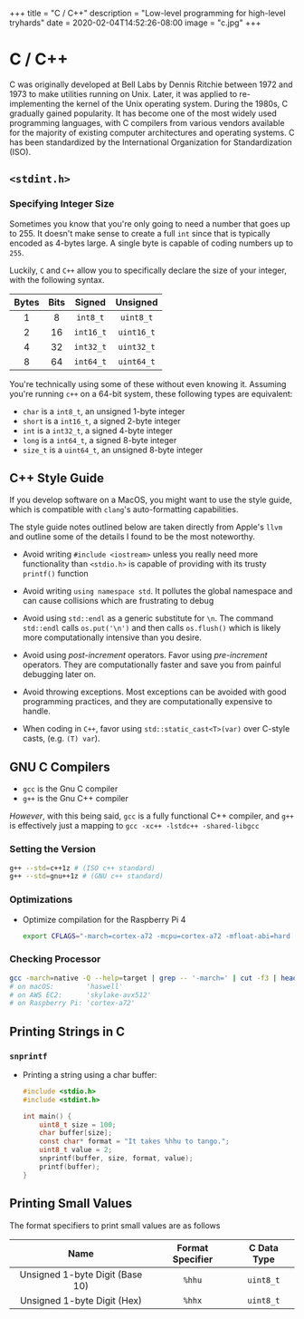 +++
title = "C / C++"
description = "Low-level programming for high-level tryhards"
date = 2020-02-04T14:52:26-08:00
image = "c.jpg"
+++

# C / C++

C was originally developed at Bell Labs by Dennis Ritchie between 1972 and 1973 to make utilities running on Unix. Later, it was applied to re-implementing the kernel of the Unix operating system. During the 1980s, C gradually gained popularity. It has become one of the most widely used programming languages, with C compilers from various vendors available for the majority of existing computer architectures and operating systems. C has been standardized by the International Organization for Standardization (ISO).

## `<stdint.h>`

### Specifying Integer Size

Sometimes you know that you're only going to need a number that goes up to 255. It doesn't make sense to create a full `int` since that is typically encoded as 4-bytes large. A single byte is capable of coding numbers up to `255`.

Luckily, `C` and `C++` allow you to specifically declare the size of your integer, with the following syntax.

|Bytes|Bits|Signed|Unsigned|
|:---:|:---:|:---:|:---:|
|1|8|`int8_t`|`uint8_t`|
|2|16|`int16_t`|`uint16_t`|
|4|32|`int32_t`|`uint32_t`|
|8|64|`int64_t`|`uint64_t`|

You're technically using some of these without even knowing it. Assuming you're running `c++` on a 64-bit system, these following types are equivalent:

* `char` is a `int8_t`, an unsigned 1-byte integer
* `short` is a `int16_t`, a signed 2-byte integer
* `int` is a `int32_t`, a signed 4-byte integer
* `long` is a `int64_t`, a signed 8-byte integer
* `size_t` is a `uint64_t`, an unsigned 8-byte integer

## C++ Style Guide

If you develop software on a MacOS, you might want to use the style guide, which is compatible with `clang`'s auto-formatting capabilities.

The style guide notes outlined below are taken directly from Apple's `llvm` and outline some of the details I found to be the most noteworthy.

* Avoid writing `#include <iostream>` unless you really need more functionality than `<stdio.h>` is capable of providing with its trusty `printf()` function

* Avoid writing `using namespace std`. It pollutes the global namespace and can cause collisions which are frustrating to debug

* Avoid using `std::endl` as a generic substitute for `\n`. The command `std::endl` calls `os.put('\n')` and then calls `os.flush()` which is likely more computationally intensive than you desire.

* Avoid using *post-increment* operators. Favor using *pre-increment* operators. They are computationally faster and save you from painful debugging later on.

* Avoid throwing exceptions. Most exceptions can be avoided with good programming practices, and they are computationally expensive to handle.

* When coding in `C++`, favor using `std::static_cast<T>(var)` over C-style casts, (e.g. `(T) var`).


## GNU C Compilers

* `gcc` is the Gnu C compiler
* `g++` is the Gnu C++ compiler

*However*, with this being said, `gcc` is a fully functional C++ compiler, and `g++` is effectively just a mapping to `gcc -xc++ -lstdc++ -shared-libgcc`


### Setting the Version

```sh
g++ --std=c++1z # (ISO c++ standard)
g++ --std=gnu++1z # (GNU c++ standard)
```

### Optimizations

* Optimize compilation for the Raspberry Pi 4

  ```sh
  export CFLAGS="-march=cortex-a72 -mcpu=cortex-a72 -mfloat-abi=hard -mfpu=neon-fp-armv8 -mneon-for-64bits"
  ```

### Checking Processor

  ```sh
  gcc -march=native -Q --help=target | grep -- '-march=' | cut -f3 | head -n 1
  # on macOS:        'haswell'
  # on AWS EC2:      'skylake-avx512'
  # on Raspberry Pi: 'cortex-a72'
  ```

## Printing Strings in C

### `snprintf`

* Printing a string using a char buffer:

  ```c
  #include <stdio.h>
  #include <stdint.h>

  int main() {
      uint8_t size = 100;
      char buffer[size];
      const char* format = "It takes %hhu to tango.";
      uint8_t value = 2;
      snprintf(buffer, size, format, value);
      printf(buffer);
  }
  ```

## Printing Small Values

The format specifiers to print small values are as follows

| Name | Format Specifier | C Data Type |
| :---: | :---: | :---: |
| Unsigned 1-byte Digit (Base 10) | `%hhu` | `uint8_t` |
| Unsigned 1-byte Digit (Hex) | `%hhx` | `uint8_t` |

